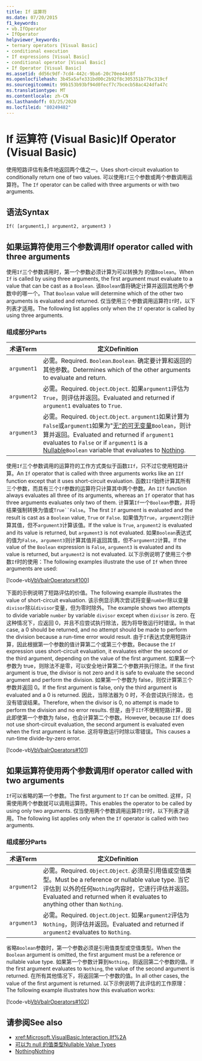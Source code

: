 ```yaml
---
title: If 运算符
ms.date: 07/20/2015
f1_keywords:
- vb.IfOperator
- IfOperator
helpviewer_keywords:
- ternary operators [Visual Basic]
- conditional execution
- If expressions [Visual Basic]
- conditional operator [Visual Basic]
- If Operator [Visual Basic]
ms.assetid: dd56c9df-7cd4-442c-9ba6-20c70ee44c8f
ms.openlocfilehash: 3b45a5afe331bd00c2b92f8c305351b77bc319cf
ms.sourcegitcommit: 99b153b93bf94d0fecf7c7bcecb58ac424dfa47c
ms.translationtype: MT
ms.contentlocale: zh-CN
ms.lasthandoff: 03/25/2020
ms.locfileid: "80249482"
---
```

# <a name="if-operator-visual-basic"></a><span data-ttu-id="82d25-102">If 运算符 (Visual Basic)</span><span class="sxs-lookup"><span data-stu-id="82d25-102">If Operator (Visual Basic)</span></span>

<span data-ttu-id="82d25-103">使用短路评估有条件地返回两个值之一。</span><span class="sxs-lookup"><span data-stu-id="82d25-103">Uses short-circuit evaluation to conditionally return one of two values.</span></span> <span data-ttu-id="82d25-104">可以使用`If`三个参数或两个参数调用运算符。</span><span class="sxs-lookup"><span data-stu-id="82d25-104">The `If` operator can be called with three arguments or with two arguments.</span></span>

## <a name="syntax"></a><span data-ttu-id="82d25-105">语法</span><span class="sxs-lookup"><span data-stu-id="82d25-105">Syntax</span></span>

```vb
If( [argument1,] argument2, argument3 )
```

## <a name="if-operator-called-with-three-arguments"></a><span data-ttu-id="82d25-106">如果运算符使用三个参数调用</span><span class="sxs-lookup"><span data-stu-id="82d25-106">If operator called with three arguments</span></span>

<span data-ttu-id="82d25-107">使用`If`三个参数调用时，第一个参数必须计算为可以转换为 的值`Boolean`。</span><span class="sxs-lookup"><span data-stu-id="82d25-107">When `If` is called by using three arguments, the first argument must evaluate to a value that can be cast as a `Boolean`.</span></span> <span data-ttu-id="82d25-108">该`Boolean`值将确定计算并返回其他两个参数中的哪一个。</span><span class="sxs-lookup"><span data-stu-id="82d25-108">That `Boolean` value will determine which of the other two arguments is evaluated and returned.</span></span> <span data-ttu-id="82d25-109">仅当使用三个参数调用运算符`If`时，以下列表才适用。</span><span class="sxs-lookup"><span data-stu-id="82d25-109">The following list applies only when the `If` operator is called by using three arguments.</span></span>

### <a name="parts"></a><span data-ttu-id="82d25-110">组成部分</span><span class="sxs-lookup"><span data-stu-id="82d25-110">Parts</span></span>

|<span data-ttu-id="82d25-111">术语</span><span class="sxs-lookup"><span data-stu-id="82d25-111">Term</span></span>|<span data-ttu-id="82d25-112">定义</span><span class="sxs-lookup"><span data-stu-id="82d25-112">Definition</span></span>|
|---|---|
|`argument1`|<span data-ttu-id="82d25-113">必需。</span><span class="sxs-lookup"><span data-stu-id="82d25-113">Required.</span></span> <span data-ttu-id="82d25-114">`Boolean`.</span><span class="sxs-lookup"><span data-stu-id="82d25-114">`Boolean`.</span></span> <span data-ttu-id="82d25-115">确定要计算和返回的其他参数。</span><span class="sxs-lookup"><span data-stu-id="82d25-115">Determines which of the other arguments to evaluate and return.</span></span>|
|`argument2`|<span data-ttu-id="82d25-116">必需。</span><span class="sxs-lookup"><span data-stu-id="82d25-116">Required.</span></span> <span data-ttu-id="82d25-117">`Object`.</span><span class="sxs-lookup"><span data-stu-id="82d25-117">`Object`.</span></span> <span data-ttu-id="82d25-118">如果`argument1`评估为`True`，则评估并返回。</span><span class="sxs-lookup"><span data-stu-id="82d25-118">Evaluated and returned if `argument1` evaluates to `True`.</span></span>|
|`argument3`|<span data-ttu-id="82d25-119">必需。</span><span class="sxs-lookup"><span data-stu-id="82d25-119">Required.</span></span> <span data-ttu-id="82d25-120">`Object`.</span><span class="sxs-lookup"><span data-stu-id="82d25-120">`Object`.</span></span> <span data-ttu-id="82d25-121">`argument1`如果计算为`False`或`argument1`如果为"[无"](../../../visual-basic/language-reference/nothing.md)[的可无变量](../../../visual-basic/programming-guide/language-features/data-types/nullable-value-types.md)`Boolean`，则计算并返回。</span><span class="sxs-lookup"><span data-stu-id="82d25-121">Evaluated and returned if `argument1` evaluates to `False` or if `argument1` is a [Nullable](../../../visual-basic/programming-guide/language-features/data-types/nullable-value-types.md)`Boolean` variable that evaluates to [Nothing](../../../visual-basic/language-reference/nothing.md).</span></span>|

<span data-ttu-id="82d25-122">使用`If`三个参数调用的运算符的工作方式类似于函数`IIf`，只不过它使用短路计算。</span><span class="sxs-lookup"><span data-stu-id="82d25-122">An `If` operator that is called with three arguments works like an `IIf` function except that it uses short-circuit evaluation.</span></span> <span data-ttu-id="82d25-123">函数`IIf`始终计算其所有三个参数，而具有三个`If`参数的运算符只计算其中两个参数。</span><span class="sxs-lookup"><span data-stu-id="82d25-123">An `IIf` function always evaluates all three of its arguments, whereas an `If` operator that has three arguments evaluates only two of them.</span></span> <span data-ttu-id="82d25-124">计算第`If`一个`Boolean`参数，并将结果强制转换为值或`True``False`。</span><span class="sxs-lookup"><span data-stu-id="82d25-124">The first `If` argument is evaluated and the result is cast as a `Boolean` value, `True` or `False`.</span></span> <span data-ttu-id="82d25-125">如果值为`True`，`argument2`则计算其值，但不`argument3`计算该值。</span><span class="sxs-lookup"><span data-stu-id="82d25-125">If the value is `True`, `argument2` is evaluated and its value is returned, but `argument3` is not evaluated.</span></span> <span data-ttu-id="82d25-126">如果`Boolean`表达式的值为`False`，`argument3`则计算其值并返回其值，但不`argument2`计算。</span><span class="sxs-lookup"><span data-stu-id="82d25-126">If the value of the `Boolean` expression is `False`, `argument3` is evaluated and its value is returned, but `argument2` is not evaluated.</span></span> <span data-ttu-id="82d25-127">以下示例说明了使用三个参数`If`时的使用：</span><span class="sxs-lookup"><span data-stu-id="82d25-127">The following examples illustrate the use of `If` when three arguments are used:</span></span>

[!code-vb[VbVbalrOperators#100](~/samples/snippets/visualbasic/VS_Snippets_VBCSharp/VbVbalrOperators/VB/Class4.vb#100)]

<span data-ttu-id="82d25-128">下面的示例说明了短路评估的价值。</span><span class="sxs-lookup"><span data-stu-id="82d25-128">The following example illustrates the value of short-circuit evaluation.</span></span> <span data-ttu-id="82d25-129">该示例显示两次尝试将变量`number`除以变量`divisor`除以`divisor`变量，但为零时除外。</span><span class="sxs-lookup"><span data-stu-id="82d25-129">The example shows two attempts to divide variable `number` by variable `divisor` except when `divisor` is zero.</span></span> <span data-ttu-id="82d25-130">在这种情况下，应返回 0，并且不应尝试执行除法，因为将导致运行时错误。</span><span class="sxs-lookup"><span data-stu-id="82d25-130">In that case, a 0 should be returned, and no attempt should be made to perform the division because a run-time error would result.</span></span> <span data-ttu-id="82d25-131">由于`If`表达式使用短路计算，因此根据第一个参数的值计算第二个或第三个参数。</span><span class="sxs-lookup"><span data-stu-id="82d25-131">Because the `If` expression uses short-circuit evaluation, it evaluates either the second or the third argument, depending on the value of the first argument.</span></span> <span data-ttu-id="82d25-132">如果第一个参数为 true，则除法不是零，可以安全地计算第二个参数并执行除法。</span><span class="sxs-lookup"><span data-stu-id="82d25-132">If the first argument is true, the divisor is not zero and it is safe to evaluate the second argument and perform the division.</span></span> <span data-ttu-id="82d25-133">如果第一个参数为 false，则仅计算第三个参数并返回 0。</span><span class="sxs-lookup"><span data-stu-id="82d25-133">If the first argument is false, only the third argument is evaluated and a 0 is returned.</span></span> <span data-ttu-id="82d25-134">因此，当除法器为 0 时，不会尝试执行除法，也没有错误结果。</span><span class="sxs-lookup"><span data-stu-id="82d25-134">Therefore, when the divisor is 0, no attempt is made to perform the division and no error results.</span></span> <span data-ttu-id="82d25-135">但是，由于`IIf`不使用短路计算，因此即使第一个参数为 false，也会计算第二个参数。</span><span class="sxs-lookup"><span data-stu-id="82d25-135">However, because `IIf` does not use short-circuit evaluation, the second argument is evaluated even when the first argument is false.</span></span> <span data-ttu-id="82d25-136">这将导致运行时除以零错误。</span><span class="sxs-lookup"><span data-stu-id="82d25-136">This causes a run-time divide-by-zero error.</span></span>

[!code-vb[VbVbalrOperators#101](~/samples/snippets/visualbasic/VS_Snippets_VBCSharp/VbVbalrOperators/VB/Class4.vb#101)]

## <a name="if-operator-called-with-two-arguments"></a><span data-ttu-id="82d25-137">如果运算符使用两个参数调用</span><span class="sxs-lookup"><span data-stu-id="82d25-137">If operator called with two arguments</span></span>

<span data-ttu-id="82d25-138">`If`可以省略的第一个参数。</span><span class="sxs-lookup"><span data-stu-id="82d25-138">The first argument to `If` can be omitted.</span></span> <span data-ttu-id="82d25-139">这样，只需使用两个参数就可以调用运算符。</span><span class="sxs-lookup"><span data-stu-id="82d25-139">This enables the operator to be called by using only two arguments.</span></span> <span data-ttu-id="82d25-140">仅当使用两个参数调用运算符`If`时，以下列表才适用。</span><span class="sxs-lookup"><span data-stu-id="82d25-140">The following list applies only when the `If` operator is called with two arguments.</span></span>

### <a name="parts"></a><span data-ttu-id="82d25-141">组成部分</span><span class="sxs-lookup"><span data-stu-id="82d25-141">Parts</span></span>

|<span data-ttu-id="82d25-142">术语</span><span class="sxs-lookup"><span data-stu-id="82d25-142">Term</span></span>|<span data-ttu-id="82d25-143">定义</span><span class="sxs-lookup"><span data-stu-id="82d25-143">Definition</span></span>|
|---|---|
|`argument2`|<span data-ttu-id="82d25-144">必需。</span><span class="sxs-lookup"><span data-stu-id="82d25-144">Required.</span></span> <span data-ttu-id="82d25-145">`Object`.</span><span class="sxs-lookup"><span data-stu-id="82d25-145">`Object`.</span></span> <span data-ttu-id="82d25-146">必须是引用值或空值类型。</span><span class="sxs-lookup"><span data-stu-id="82d25-146">Must be a reference or nullable value type.</span></span> <span data-ttu-id="82d25-147">当它评估到 以外的任何`Nothing`内容时，它进行评估并返回。</span><span class="sxs-lookup"><span data-stu-id="82d25-147">Evaluated and returned when it evaluates to anything other than `Nothing`.</span></span>|
|`argument3`|<span data-ttu-id="82d25-148">必需。</span><span class="sxs-lookup"><span data-stu-id="82d25-148">Required.</span></span> <span data-ttu-id="82d25-149">`Object`.</span><span class="sxs-lookup"><span data-stu-id="82d25-149">`Object`.</span></span> <span data-ttu-id="82d25-150">如果`argument2`评估为`Nothing`，则评估并返回。</span><span class="sxs-lookup"><span data-stu-id="82d25-150">Evaluated and returned if `argument2` evaluates to `Nothing`.</span></span>|

<span data-ttu-id="82d25-151">省略`Boolean`参数时，第一个参数必须是引用值类型或空值类型。</span><span class="sxs-lookup"><span data-stu-id="82d25-151">When the `Boolean` argument is omitted, the first argument must be a reference or nullable value type.</span></span> <span data-ttu-id="82d25-152">如果第一个参数计算到`Nothing`，则返回第二个参数的值。</span><span class="sxs-lookup"><span data-stu-id="82d25-152">If the first argument evaluates to `Nothing`, the value of the second argument is returned.</span></span> <span data-ttu-id="82d25-153">在所有其他情况下，将返回第一个参数的值。</span><span class="sxs-lookup"><span data-stu-id="82d25-153">In all other cases, the value of the first argument is returned.</span></span> <span data-ttu-id="82d25-154">以下示例说明了此评估的工作原理：</span><span class="sxs-lookup"><span data-stu-id="82d25-154">The following example illustrates how this evaluation works:</span></span>

[!code-vb[VbVbalrOperators#102](~/samples/snippets/visualbasic/VS_Snippets_VBCSharp/VbVbalrOperators/VB/Class4.vb#102)]

## <a name="see-also"></a><span data-ttu-id="82d25-155">请参阅</span><span class="sxs-lookup"><span data-stu-id="82d25-155">See also</span></span>

- <xref:Microsoft.VisualBasic.Interaction.IIf%2A>
- [<span data-ttu-id="82d25-156">可以为 null 的值类型</span><span class="sxs-lookup"><span data-stu-id="82d25-156">Nullable Value Types</span></span>](../../programming-guide/language-features/data-types/nullable-value-types.md)
- [<span data-ttu-id="82d25-157">Nothing</span><span class="sxs-lookup"><span data-stu-id="82d25-157">Nothing</span></span>](../nothing.md)

